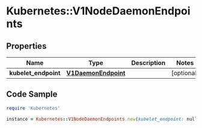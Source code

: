 # Kubernetes::V1NodeDaemonEndpoints

## Properties

Name | Type | Description | Notes
------------ | ------------- | ------------- | -------------
**kubelet_endpoint** | [**V1DaemonEndpoint**](V1DaemonEndpoint.md) |  | [optional] 

## Code Sample

```ruby
require 'Kubernetes'

instance = Kubernetes::V1NodeDaemonEndpoints.new(kubelet_endpoint: null)
```


